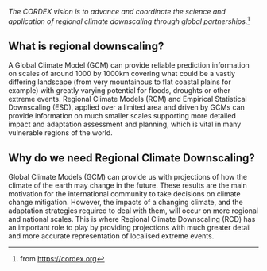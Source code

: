 *The CORDEX vision is to advance and coordinate the science and application of regional climate downscaling through global partnerships.*[^1]

[^1]: from https://cordex.org

## What is regional downscaling?

A Global Climate Model (GCM) can provide reliable prediction information on scales of around 1000 by 1000km covering what could be a vastly differing landscape (from very mountainous to flat coastal plains for example) with greatly varying potential for floods, droughts or other extreme events. Regional Climate Models (RCM) and Empirical Statistical Downscaling (ESD), applied over a limited area and driven by GCMs can provide information on much smaller scales supporting more detailed impact and adaptation assessment and planning, which is vital in many vulnerable regions of the world.

## Why do we need Regional Climate Downscaling?

Global Climate Models (GCM) can provide us with projections of how the climate of the earth may change in the future. These results are the main motivation for the international community to take decisions on climate change mitigation. However, the impacts of a changing climate, and the adaptation strategies required to deal with them, will occur on more regional and national scales. This is where Regional Climate Downscaling (RCD) has an important role to play by providing projections with much greater detail and more accurate representation of localised extreme events.
